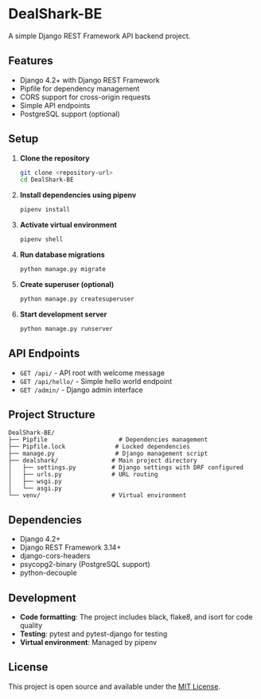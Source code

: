 # DealShark-BE

A simple Django REST Framework API backend project.

## Features

- Django 4.2+ with Django REST Framework
- Pipfile for dependency management
- CORS support for cross-origin requests
- Simple API endpoints
- PostgreSQL support (optional)

## Setup

1. **Clone the repository**
   ```bash
   git clone <repository-url>
   cd DealShark-BE
   ```

2. **Install dependencies using pipenv**
   ```bash
   pipenv install
   ```

3. **Activate virtual environment**
   ```bash
   pipenv shell
   ```

4. **Run database migrations**
   ```bash
   python manage.py migrate
   ```

5. **Create superuser (optional)**
   ```bash
   python manage.py createsuperuser
   ```

6. **Start development server**
   ```bash
   python manage.py runserver
   ```

## API Endpoints

- `GET /api/` - API root with welcome message
- `GET /api/hello/` - Simple hello world endpoint
- `GET /admin/` - Django admin interface

## Project Structure

```
DealShark-BE/
├── Pipfile                    # Dependencies management
├── Pipfile.lock              # Locked dependencies
├── manage.py                 # Django management script
├── dealshark/               # Main project directory
│   ├── settings.py          # Django settings with DRF configured
│   ├── urls.py              # URL routing
│   ├── wsgi.py
│   └── asgi.py
└── venv/                    # Virtual environment
```

## Dependencies

- Django 4.2+
- Django REST Framework 3.14+
- django-cors-headers
- psycopg2-binary (PostgreSQL support)
- python-decouple

## Development

- **Code formatting**: The project includes black, flake8, and isort for code quality
- **Testing**: pytest and pytest-django for testing
- **Virtual environment**: Managed by pipenv

## License

This project is open source and available under the [MIT License](LICENSE).